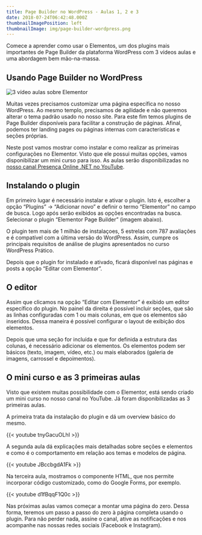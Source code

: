 ```yaml
---
title: Page Builder no WordPress - Aulas 1, 2 e 3
date: 2018-07-24T06:42:48.000Z
thumbnailImagePosition: left
thumbnailImage: img/page-builder-wordpress.png
---
```


Comece a aprender como usar o Elementos, um dos plugins mais importantes de Page Builder da plataforma WordPress com 3 vídeos aulas e uma abordagem bem mão-na-massa.

<!--more-->

## Usando Page Builder no WordPress

![3 vídeo aulas sobre Elementor](../../img/page-builder-wordpress.png "Aprendendo Page Builder com Elementor")

Muitas vezes precisamos customizar uma página específica no nosso WordPress. Ao mesmo templo, precisamos de agilidade e não queremos alterar o tema padrão usado no nosso site. Para este fim temos plugins de Page Builder disponíveis para facilitar a construção de páginas. Afinal, podemos ter landing pages ou páginas internas com características e seções próprias.

Neste post vamos mostrar como instalar e como realizar as primeiras configurações no Elementor. Visto que ele possui muitas opções, vamos disponibilizar um mini curso para isso. As aulas serão disponibilizadas no [nosso canal Presença Online .NET no YouTube](http://www.youtube.com/BrunoNBN).

## Instalando o plugin

Em primeiro lugar é necessário instalar e ativar o plugin. Isto é, escolher a opção “Plugins” -> “Adicionar novo” e definir o termo “Elementor” no campo de busca. Logo após serão exibidos as opções encontradas na busca. Selecionar o plugin “Elementor Page Builder” (imagem abaixo).

O plugin tem mais de 1 milhão de instalaçoes, 5 estrelas com 787 avaliações e é compatível com a última versão do WordPress. Assim, cumpre os principais requisitos de análise de plugins apresentados no curso WordPress Prático.

Depois que o plugin for instalado e ativado, ficará disponível nas páginas e posts a opção “Editar com Elementor”.

## O editor

Assim que clicamos na opção “Editar com Elementor” é exibido um editor específico do plugin. No painel da direita é possível incluir seções, que são as linhas configuradas com 1 ou mais colunas, em que os elementos são inseridos. Dessa maneira é possível configurar o layout de exibição dos elementos.

Depois que uma seção for incluída e que for definida a estrutura das colunas, é necessário adicionar os elementos. Os elementos podem ser básicos (texto, imagem, vídeo, etc.) ou mais elaborados (galeria de imagens, carrossel e depoimentos).

## O mini curso e as 3 primeiras aulas

Visto que existem muitas possibilidade com o Elementor, está sendo criado um mini curso no nosso canal no YouTube. Já foram disponibilizadas as 3 primeiras aulas.

A primeira trata da instalação do plugin e dá um overview básico do mesmo.

{{< youtube tnyGacuOLhI >}}

A segunda aula dá explicações mais detalhadas sobre seções e elementos e como é o comportamento em relação aos temas e modelos de página.

{{< youtube JBccbgdA1Fk >}}

Na terceira aula, mostramos o componente HTML, que nos permite incorporar código customizado, como do Google Forms, por exemplo.

{{< youtube d1fBqqF1Q0c >}}

Nas próximas aulas vamos começar a montar uma página do zero. Dessa forma, teremos um passo a passo do zero à página completa usando o plugin. Para não perder nada, assine o canal, ative as notificações e nos acompanhe nas nossas redes sociais (Facebook e Instagram).